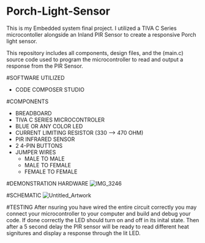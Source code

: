 # Porch-Light-Sensor
This is my Embedded system final project. I utilized a TIVA C Series microcontoller alongside an Inland PIR Sensor to create a responsive Porch light sensor. 

This repository includes all components, design files, and the (main.c) source code used to program the microcontroller to read and output a response from the PIR Sensor. 



#SOFTWARE UTILIZED
- CODE COMPOSER STUDIO 


#COMPONENTS
- BREADBOARD
- TIVA C SERIES MICROCONTROLER
- BLUE OR ANY COLOR LED
- CURRENT LIMITING RESISTOR (330 --> 470 OHM)
- PIR INFRARED SENSOR
- 2 4-PIN BUTTONS
- JUMPER WIRES
     - MALE TO MALE
     - MALE TO FEMALE
     - FEMALE TO FEMALE
 


#DEMONSTRATION HARDWARE
![IMG_3246](https://github.com/jfrancisjr21/Porch-Light-Sensor/assets/124747155/c6bcb296-ff91-406a-8f4c-671779a3d07c)



#SCHEMATIC
![Untitled_Artwork](https://github.com/jfrancisjr21/Porch-Light-Sensor/assets/124747155/2cc7573f-1d38-4b93-9e1f-9690a8070ec1)




#TESTING 
After nsuring you have wired the entire circuit correctly you may connect your microcontroller to your computer and build and debug your code. If done correctly the LED should turn on and off in its inital state. Then after a 5 second delay the PIR sensor will be ready to read different heat signitures and display a response through the lit LED.  
